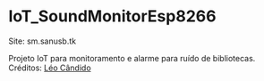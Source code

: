 # IoT_SoundMonitorEsp8266

Site: sm.sanusb.tk

Projeto IoT para monitoramento e alarme para ruído de bibliotecas. Créditos: <a href=“https://leocandido.com“>Léo Cândido</a>
